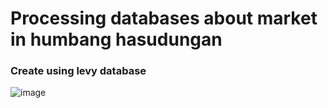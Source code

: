 # Processing databases about market in humbang hasudungan

### Create using levy database
![image](https://github.com/suffrizz/build-a-market-database/assets/128014102/4ddfdadf-4ee4-41dd-a4e6-51a375c42668)
